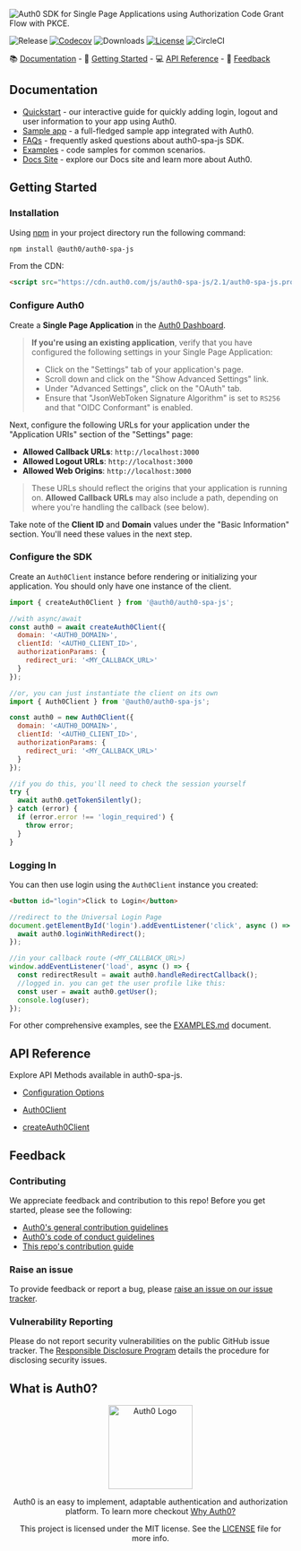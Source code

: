 ![Auth0 SDK for Single Page Applications using Authorization Code Grant Flow with PKCE.](https://cdn.auth0.com/website/sdks/banners/spa-js-banner.png)

![Release](https://img.shields.io/npm/v/@auth0/auth0-spa-js)
[![Codecov](https://img.shields.io/codecov/c/github/auth0/auth0-spa-js)](https://codecov.io/gh/auth0/auth0-spa-js)
![Downloads](https://img.shields.io/npm/dw/@auth0/auth0-spa-js)
[![License](https://img.shields.io/:license-mit-blue.svg?style=flat)](https://opensource.org/licenses/MIT)
![CircleCI](https://img.shields.io/circleci/build/github/auth0/auth0-spa-js)

📚 [Documentation](#documentation) - 🚀 [Getting Started](#getting-started) - 💻 [API Reference](#api-reference) - 💬 [Feedback](#feedback)

## Documentation

- [Quickstart](https://auth0.com/docs/quickstart/spa/vanillajs/interactive) - our interactive guide for quickly adding login, logout and user information to your app using Auth0.
- [Sample app](https://github.com/auth0-samples/auth0-javascript-samples/tree/master/01-Login) - a full-fledged sample app integrated with Auth0.
- [FAQs](https://github.com/auth0/auth0-spa-js/blob/main/FAQ.md) - frequently asked questions about auth0-spa-js SDK.
- [Examples](https://github.com/auth0/auth0-spa-js/blob/main/EXAMPLES.md) - code samples for common scenarios.
- [Docs Site](https://auth0.com/docs) - explore our Docs site and learn more about Auth0.

## Getting Started

### Installation

Using [npm](https://npmjs.org) in your project directory run the following command:

```sh
npm install @auth0/auth0-spa-js
```

From the CDN:

```html
<script src="https://cdn.auth0.com/js/auth0-spa-js/2.1/auth0-spa-js.production.js"></script>
```

### Configure Auth0

Create a **Single Page Application** in the [Auth0 Dashboard](https://manage.auth0.com/#/applications).

> **If you're using an existing application**, verify that you have configured the following settings in your Single Page Application:
>
> - Click on the "Settings" tab of your application's page.
> - Scroll down and click on the "Show Advanced Settings" link.
> - Under "Advanced Settings", click on the "OAuth" tab.
> - Ensure that "JsonWebToken Signature Algorithm" is set to `RS256` and that "OIDC Conformant" is enabled.

Next, configure the following URLs for your application under the "Application URIs" section of the "Settings" page:

- **Allowed Callback URLs**: `http://localhost:3000`
- **Allowed Logout URLs**: `http://localhost:3000`
- **Allowed Web Origins**: `http://localhost:3000`

> These URLs should reflect the origins that your application is running on. **Allowed Callback URLs** may also include a path, depending on where you're handling the callback (see below).

Take note of the **Client ID** and **Domain** values under the "Basic Information" section. You'll need these values in the next step.

### Configure the SDK

Create an `Auth0Client` instance before rendering or initializing your application. You should only have one instance of the client.

```js
import { createAuth0Client } from '@auth0/auth0-spa-js';

//with async/await
const auth0 = await createAuth0Client({
  domain: '<AUTH0_DOMAIN>',
  clientId: '<AUTH0_CLIENT_ID>',
  authorizationParams: {
    redirect_uri: '<MY_CALLBACK_URL>'
  }
});

//or, you can just instantiate the client on its own
import { Auth0Client } from '@auth0/auth0-spa-js';

const auth0 = new Auth0Client({
  domain: '<AUTH0_DOMAIN>',
  clientId: '<AUTH0_CLIENT_ID>',
  authorizationParams: {
    redirect_uri: '<MY_CALLBACK_URL>'
  }
});

//if you do this, you'll need to check the session yourself
try {
  await auth0.getTokenSilently();
} catch (error) {
  if (error.error !== 'login_required') {
    throw error;
  }
}
```

### Logging In

You can then use login using the `Auth0Client` instance you created:

```html
<button id="login">Click to Login</button>
```

```js
//redirect to the Universal Login Page
document.getElementById('login').addEventListener('click', async () => {
  await auth0.loginWithRedirect();
});

//in your callback route (<MY_CALLBACK_URL>)
window.addEventListener('load', async () => {
  const redirectResult = await auth0.handleRedirectCallback();
  //logged in. you can get the user profile like this:
  const user = await auth0.getUser();
  console.log(user);
});
```

For other comprehensive examples, see the [EXAMPLES.md](https://github.com/auth0/auth0-spa-js/blob/main/EXAMPLES.md) document.

## API Reference

Explore API Methods available in auth0-spa-js.

- [Configuration Options](https://auth0.github.io/auth0-spa-js/interfaces/Auth0ClientOptions.html)

- [Auth0Client](https://auth0.github.io/auth0-spa-js/classes/Auth0Client.html)
- [createAuth0Client](https://auth0.github.io/auth0-spa-js/functions/createAuth0Client.html)

## Feedback

### Contributing

We appreciate feedback and contribution to this repo! Before you get started, please see the following:

- [Auth0's general contribution guidelines](https://github.com/auth0/open-source-template/blob/master/GENERAL-CONTRIBUTING.md)
- [Auth0's code of conduct guidelines](https://github.com/auth0/open-source-template/blob/master/CODE-OF-CONDUCT.md)
- [This repo's contribution guide](https://github.com/auth0/auth0-spa-js/blob/main/CONTRIBUTING.md)

### Raise an issue

To provide feedback or report a bug, please [raise an issue on our issue tracker](https://github.com/auth0/auth0-spa-js/issues).

### Vulnerability Reporting

Please do not report security vulnerabilities on the public GitHub issue tracker. The [Responsible Disclosure Program](https://auth0.com/whitehat) details the procedure for disclosing security issues.

## What is Auth0?

<p align="center">
  <picture>
    <source media="(prefers-color-scheme: dark)" srcset="https://cdn.auth0.com/website/sdks/logos/auth0_dark_mode.png" width="150">
    <source media="(prefers-color-scheme: light)" srcset="https://cdn.auth0.com/website/sdks/logos/auth0_light_mode.png" width="150">
    <img alt="Auth0 Logo" src="https://cdn.auth0.com/website/sdks/logos/auth0_light_mode.png" width="150">
  </picture>
</p>
<p align="center">
  Auth0 is an easy to implement, adaptable authentication and authorization platform. To learn more checkout <a href="https://auth0.com/why-auth0">Why Auth0?</a>
</p>
<p align="center">
  This project is licensed under the MIT license. See the <a href="https://github.com/auth0/auth0-spa-js/blob/main/LICENSE"> LICENSE</a> file for more info.
</p>

